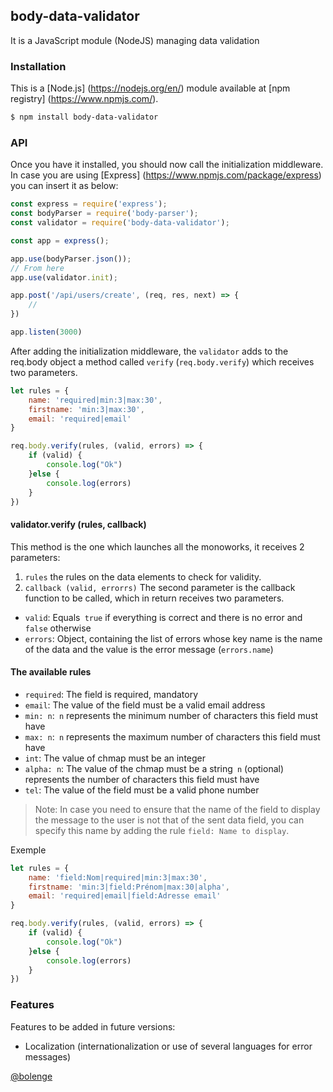 ## body-data-validator

It is a JavaScript module (NodeJS) managing data validation

### Installation

This is a [Node.js] (https://nodejs.org/en/) module available at [npm registry] (https://www.npmjs.com/).

```bash
$ npm install body-data-validator
```

### API

Once you have it installed, you should now call the initialization middleware.
In case you are using [Express] (https://www.npmjs.com/package/express) you can insert it as below:

```js
const express = require('express');
const bodyParser = require('body-parser');
const validator = require('body-data-validator');

const app = express();

app.use(bodyParser.json());
// From here
app.use(validator.init);

app.post('/api/users/create', (req, res, next) => {
    // 
})

app.listen(3000)
```

After adding the initialization middleware, the `validator` adds to the req.body object a method called `verify` (`req.body.verify`) which receives two parameters.

```js
let rules = {
	name: 'required|min:3|max:30',
	firstname: 'min:3|max:30',
	email: 'required|email'
}

req.body.verify(rules, (valid, errors) => {
	if (valid) {
		console.log("Ok")
	}else {
		console.log(errors)
	}
})
```

#### validator.verify (rules, callback)

This method is the one which launches all the monoworks, it receives 2 parameters:

1. `rules` the rules on the data elements to check for validity.
2. `callback (valid, errorrs)` The second parameter is the callback function to be called, which in return receives two parameters.
* `valid`: Equals` true` if everything is correct and there is no error and `false` otherwise
* `errors`: Object, containing the list of errors whose key name is the name of the data and the value is the error message (`errors.name`)

#### The available rules

* `required`: The field is required, mandatory
* `email`: The value of the field must be a valid email address
* `min: n`:` n` represents the minimum number of characters this field must have
* `max: n`:` n` represents the maximum number of characters this field must have
* `int`: The value of chmap must be an integer
* `alpha: n`: The value of the chmap must be a string` n` (optional) represents the number of characters this field must have
* `tel`: The value of the field must be a valid phone number

> Note: In case you need to ensure that the name of the field to display the message to the user is not that of the sent data field, you can specify this name by adding the rule `field: Name to display`.

Exemple
```js
let rules = {
	name: 'field:Nom|required|min:3|max:30',
	firstname: 'min:3|field:Prénom|max:30|alpha',
	email: 'required|email|field:Adresse email'
}

req.body.verify(rules, (valid, errors) => {
	if (valid) {
		console.log("Ok")
	}else {
		console.log(errors)
	}
})
```

### Features

Features to be added in future versions:

* Localization (internationalization or use of several languages for error messages)

[@bolenge](https://github.com/bolenge)